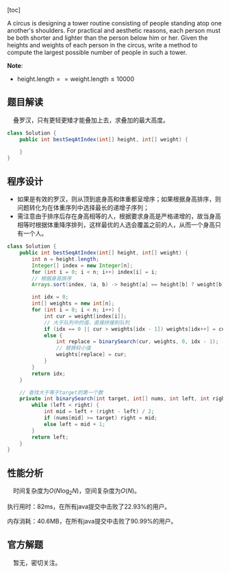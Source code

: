 [toc]

A circus is designing a tower routine consisting of people standing atop one anoth­er's shoulders. For practical and aesthetic reasons, each person must be both shorter and lighter than the person below him or her. Given the heights and weights of each person in the circus, write a method to compute the largest possible number of people in such a tower.



**Note**:

- $\text{height.length} == \text{weight.length} \le 10000$



## 题目解读

&emsp;叠罗汉，只有更轻更矮才能叠加上去，求叠加的最大高度。

```java
class Solution {
    public int bestSeqAtIndex(int[] height, int[] weight) {

    }
}
```

## 程序设计

* 如果是有效的罗汉，则从顶到底身高和体重都呈增序；如果根据身高排序，则问题转化为在体重序列中选择最长的递增子序列；
* 需注意由于排序后存在身高相等的人，根据要求身高是严格递增的，故当身高相等时根据体重降序排列，这样最优的人选会覆盖之前的人，从而一个身高只有一个人。

```java
class Solution {
    public int bestSeqAtIndex(int[] height, int[] weight) {
        int n = height.length;
        Integer[] index = new Integer[n];
        for (int i = 0; i < n; i++) index[i] = i;
        // 根据身高排序
        Arrays.sort(index, (a, b) -> height[a] == height[b] ? weight[b] - weight[a] : height[a] - height[b]);

        int idx = 0;
        int[] weights = new int[n];
        for (int i = 0; i < n; i++) {
            int cur = weight[index[i]];
            // 大于队列中的值，直接拼接到队列
            if (idx == 0 || cur > weights[idx - 1]) weights[idx++] = cur;
            else {
                int replace = binarySearch(cur, weights, 0, idx - 1);
                // 替换较小值
                weights[replace] = cur;
            }
        }
        return idx;
    }

    // 查找大于等于target的第一个数
    private int binarySearch(int target, int[] nums, int left, int right) {
        while (left < right) {
            int mid = left + (right - left) / 2;
            if (nums[mid] >= target) right = mid;
            else left = mid + 1;
        }
        return left;
    }
}
```

## 性能分析

&emsp;时间复杂度为$O(N\log_2N)$，空间复杂度为$O(N)$。

执行用时：82ms，在所有java提交中击败了22.93%的用户。

内存消耗：40.6MB，在所有java提交中击败了90.99%的用户。

## 官方解题

&emsp;暂无，密切关注。